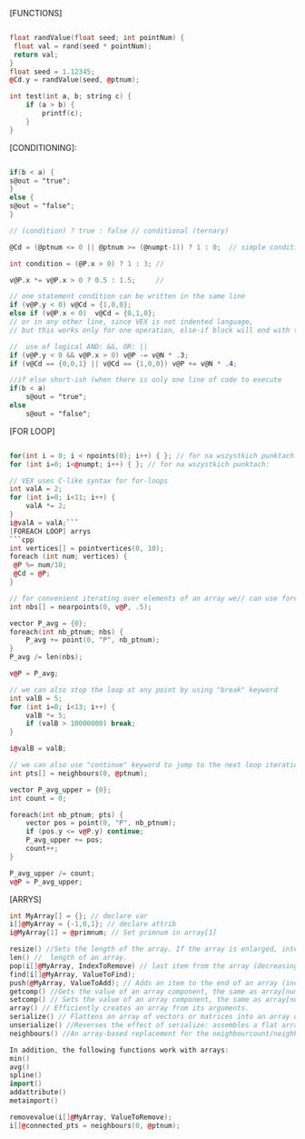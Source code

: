 [FUNCTIONS]
```cpp

float randValue(float seed; int pointNum) {
 float val = rand(seed * pointNum);
 return val;
}
float seed = 1.12345;
@Cd.y = randValue(seed, @ptnum);
```
```cpp
int test(int a, b; string c) {
    if (a > b) {
        printf(c);
    }
}


```
[CONDITIONING]:
```glsl

if(b < a) {
s@out = "true";
}
else {
s@out = "false";
}

// (condition) ? true : false // conditional (ternary) 

@Cd = (@ptnum <= 0 || @ptnum >= (@numpt-1)) ? 1 : 0;  // simple condition

int condition = (@P.x > 0) ? 1 : 3; //

v@P.x *= v@P.x > 0 ? 0.5 : 1.5;     //

// one statement condition can be written in the same line
if (v@P.y < 0) v@Cd = {1,0,0}; 
else if (v@P.x < 0)  v@Cd = {0,1,0}; 
// or in any other line, since VEX is not indented language, 
// but this works only for one operation, else-if block will end with the first semicolon

//  use of logical AND: &&, OR: ||
if (v@P.y < 0 && v@P.x > 0) v@P -= v@N * .3;    
if (v@Cd == {0,0,1} || v@Cd == {1,0,0}) v@P += v@N * .4;   

//if else short-ish (when there is only one line of code to execute
if(b < a)
    s@out = "true";
else
    s@out = "false";

```


[FOR LOOP]
```cpp

for(int i = 0; i < npoints(0); i++) { }; // for na wszystkich punktach:
for (int i=0; i<@numpt; i++) { }; // for na wszystkich punktach:

// VEX uses C-like syntax for for-loops
int valA = 2;
for (int i=0; i<11; i++) {
    valA *= 2;
}
i@valA = valA;```
[FOREACH LOOP] arrys
```cpp
int vertices[] = pointvertices(0, 10);
foreach (int num; vertices) {
 @P %= num/10;
 @Cd = @P;
}

// for convenient iterating over elements of an array we// can use foreach loop
int nbs[] = nearpoints(0, v@P, .5);

vector P_avg = {0};
foreach(int nb_ptnum; nbs) {
    P_avg += point(0, "P", nb_ptnum);
}
P_avg /= len(nbs);

v@P = P_avg;

// we can also stop the loop at any point by using "break" keyword
int valB = 5;
for (int i=0; i<13; i++) {
    valB *= 5;
    if (valB > 10000000) break;
}

i@valB = valB;

// we can also use "continue" keyword to jump to the next loop iteration // in this example we average point position with positions of neighbours // which are above it in world space (their Y coordinate is larger)
int pts[] = neighbours(0, @ptnum);

vector P_avg_upper = {0};
int count = 0;

foreach(int nb_ptnum; pts) {
    vector pos = point(0, "P", nb_ptnum);
    if (pos.y <= v@P.y) continue;
    P_avg_upper += pos;
    count++;
}

P_avg_upper /= count;
v@P = P_avg_upper;
```

[ARRYS]
```cpp
int MyArray[] = {}; // declare var
i[]@MyArray = {-1,0,1}; // declare attrib
i@MyArray[1] = @primnum; // Set primnum in array[1]

resize() //Sets the length of the array. If the array is enlarged, intermediate values will be 0 or "".
len() //  length of an array.
pop(i[]@MyArray, IndexToRemove) // last item from the array (decreasing the size of the array by 1) and returns it.
find(i[]@MyArray, ValueToFind);
push(@MyArray, ValueToAdd); // Adds an item to the end of an array (increasing the size of the array by 1).
getcomp() //Gets the value of an array component, the same as array[num].
setcomp() // Sets the value of an array component, the same as array[num] = value.
array() // Efficiently creates an array from its arguments.
serialize() // Flattens an array of vectors or matrices into an array of floats.
unserialize() //Reverses the effect of serialize: assembles a flat array of floats into an array of vectors or matrices.
neighbours() //An array-based replacement for the neighbourcount/neighbour combo. Returns an array of the point numbers of the neighbors of a given point.

In addition, the following functions work with arrays:
min()
avg()
spline()
import()
addattribute()
metaimport()

removevalue(i[]@MyArray, ValueToRemove); 
i[]@connected_pts = neighbours(0, @ptnum);
```
